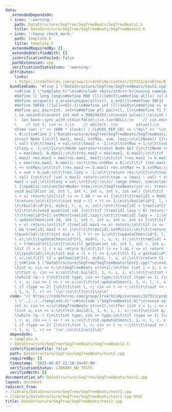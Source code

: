 ```yaml
---
data:
  _extendedDependsOn:
  - icon: ':warning:'
    path: DataStructure/SegTree/SegTreeBeats/SegTreeBeats2.h
    title: DataStructure/SegTree/SegTreeBeats/SegTreeBeats2.h
  - icon: ':heavy_check_mark:'
    path: template.h
    title: template.h
  _extendedRequiredBy: []
  _extendedVerifiedWith: []
  _isVerificationFailed: false
  _pathExtension: cpp
  _verificationStatusIcon: ':warning:'
  attributes:
    links:
    - https://codeforces.com/group/1rv4rhCsHp/contest/327313/problem/B
  bundledCode: "#line 1 \"DataStructure/SegTree/SegTreeBeats/test2.cpp\"\n// https://codeforces.com/group/1rv4rhCsHp/contest/327313/problem/B\n\
    \n#line 2 \"template.h\"\n\n#include <bits/stdc++.h>\nusing namespace std;\n \n\
    #define ll long long\n#define MOD (ll)(1e9+7)\n#define all(x) (x).begin(),(x).end()\n\
    #define unique(x) x.erase(unique(all(x)), x.end())\n#define INF32 ((1ull<<31)-1)\n\
    #define INF64 ((1ull<<63)-1)\n#define inf (ll)1e18\n\n#define vi vector<int>\n\
    #define pii pair<int, int>\n#define pll pair<ll, ll>\n#define fi first\n#define\
    \ se second\n\nconst int mod = 998244353;\n\nvoid solve();\n\nint main(){\n  \
    \  ios_base::sync_with_stdio(false);cin.tie(NULL);\n    // cin.exceptions(cin.failbit);\n\
    \    // int t; cin >> t;\n    // while(t--)\n        solve();\n    cerr << \"\\\
    nTime run: \" << 1000 * clock() / CLOCKS_PER_SEC << \"ms\" << '\\n';\n    return\
    \ 0;\n}\n#line 2 \"DataStructure/SegTree/SegTreeBeats/SegTreeBeats2.h\"\n\n\n\
    struct Node {\n\tll max1, max2, cntMax, sum, lazy;\n\n\tNode() {}\n\n\tNode(int\
    \ val) {\n\t\tmax1 = val;\n\t\tmax2 = -1;\n\t\tcntMax = 1;\n\t\tsum = val;\n\t\
    \tlazy = -1;\n\t}\n\n\tNode operator+(const Node &b) {\n\t\tNode res;\n\t\tres.max1\
    \ = max(max1, b.max1);\n\t\tres.max2 = max(max2, b.max2);\n\t\tif (res.max1 !=\
    \ max1) res.max2 = max(res.max2, max1);\n\t\tif (res.max1 != b.max1) res.max2\
    \ = max(res.max2, b.max1); \n\t\tres.cntMax = 0;\n\t\tif (res.max1 == max1) res.cntMax\
    \ += cntMax;\n\t\tif (res.max1 == b.max1) res.cntMax += b.cntMax;\n\t\tres.sum\
    \ = sum + b.sum;\n\t\tres.lazy = -1;\n\t\treturn res;\n\t}\n\n\tvoid setMin(int\
    \ val) {\n\t\tif (val > max1) return;\n\t\tsum -= (max1 - val) * cntMax;\n\t\t\
    max1 = val;\n\t\tlazy = val;\n\t}\n};\n\n// range chmin, sum\nclass SegTreeBeats\
    \ {\npublic:\n\tvector<Node> tree;\n\n\tSegTreeBeats(int n): tree(4*n) {}\n\n\t\
    void build(int id, int l, int r, int u, int v, int val) {\n\t\tif (l > v || r\
    \ < u) return;\n\t\tif (u <= l && r <= v) {\n\t\t\ttree[id] = Node(val);\n\t\t\
    \treturn;\n\t\t}\n\t\tint mid = (l + r) >> 1;\n\t\tbuild(id*2, l, mid, u, v, val);\n\
    \t\tbuild(id*2+1, mid+1, r, u, v, val);\n\t\ttree[id] = tree[id*2] + tree[id*2+1];\n\
    \t}\t\n\n\tvoid push(int id) {\n\t\tif (tree[id].lazy < 0) return;\n\t\ttree[id*2].setMin(tree[id].lazy);\n\
    \t\ttree[id*2+1].setMin(tree[id].lazy);\n\t\ttree[id].lazy = -1;\n\t}\n\n\tvoid\
    \ updateChmin(int id, int l, int r, int u, int v, int x) {\n\t\tif (l > v || r\
    \ < u) return;\n\t\tif (tree[id].max1 <= x) return;\n\t\tif (u <= l && r <= v\
    \ && tree[id].max2 < x) {\n\t\t\ttree[id].setMin(x);\n\t\t\treturn;\n\t\t}\n\t\
    \tpush(id);\n\t\tint mid = (l + r) >> 1;\n\t\tupdateChmin(id*2, l, mid, u, v,\
    \ x);\n\t\tupdateChmin(id*2+1, mid+1, r, u, v, x);\n\t\ttree[id] = tree[id*2]\
    \ + tree[id*2+1];\n\t}\n\n\tll getSum(int id, int l, int r, int u, int v) {\n\t\
    \tif (l > v || r < u) return 0;\n\t\tif (u <= l && r <= v) return tree[id].sum;\n\
    \t\tpush(id);\n\t\tint mid = (l + r) >> 1;\n\t\tll t1 = getSum(id*2, l, mid, u,\
    \ v);\n\t\tll t2 = getSum(id*2+1, mid+1, r, u, v);\n\t\treturn t1 + t2;\n\t}\n\
    };\n#line 5 \"DataStructure/SegTree/SegTreeBeats/test2.cpp\"\n\nvoid solve() {\n\
    \tint n; cin >> n;\n\tSegTreeBeats st(n+1);\n\tfor (int i = 1; i <= n; i++) {\n\
    \t\tint x; cin >> x;\n\t\tst.build(1, 1, n, i, i, x);\n\t}\n\tint q; cin >> q;\n\
    \twhile (q--) {\n\t\tint type; cin >> type;\n\t\tif (type == 1) {\n\t\t\tint l,\
    \ r, x; cin >> l >> r >> x;\n\t\t\tst.updateChmin(1, 1, n, l, r, x);\n\t\t} else\
    \ if (type == 2) {\n\t\t\tint l, r; cin >> l >> r;\n\t\t\tcout << st.getSum(1,\
    \ 1, n, l, r) << '\\n';\n\t\t}\n\t}\n}\n"
  code: "// https://codeforces.com/group/1rv4rhCsHp/contest/327313/problem/B\n\n#include\
    \ \"../../../template.h\"\n#include \"SegTreeBeats2.h\"\n\nvoid solve() {\n\t\
    int n; cin >> n;\n\tSegTreeBeats st(n+1);\n\tfor (int i = 1; i <= n; i++) {\n\t\
    \tint x; cin >> x;\n\t\tst.build(1, 1, n, i, i, x);\n\t}\n\tint q; cin >> q;\n\
    \twhile (q--) {\n\t\tint type; cin >> type;\n\t\tif (type == 1) {\n\t\t\tint l,\
    \ r, x; cin >> l >> r >> x;\n\t\t\tst.updateChmin(1, 1, n, l, r, x);\n\t\t} else\
    \ if (type == 2) {\n\t\t\tint l, r; cin >> l >> r;\n\t\t\tcout << st.getSum(1,\
    \ 1, n, l, r) << '\\n';\n\t\t}\n\t}\n}"
  dependsOn:
  - template.h
  - DataStructure/SegTree/SegTreeBeats/SegTreeBeats2.h
  isVerificationFile: false
  path: DataStructure/SegTree/SegTreeBeats/test2.cpp
  requiredBy: []
  timestamp: '2025-05-07 22:18:34+07:00'
  verificationStatus: LIBRARY_NO_TESTS
  verifiedWith: []
documentation_of: DataStructure/SegTree/SegTreeBeats/test2.cpp
layout: document
redirect_from:
- /library/DataStructure/SegTree/SegTreeBeats/test2.cpp
- /library/DataStructure/SegTree/SegTreeBeats/test2.cpp.html
title: DataStructure/SegTree/SegTreeBeats/test2.cpp
---
```

